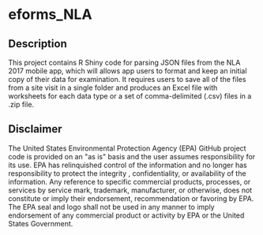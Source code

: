 # eforms_NLA

## Description
This project contains R Shiny code for parsing JSON files from the NLA 2017 mobile app, which will allows app users to format and keep an initial copy of their data for examination. It requires users to save all of the files from a site visit in a single folder and produces an Excel file with worksheets for each data type or a set of comma-delimited (.csv) files in a .zip file. 

## Disclaimer
The United States Environmental Protection Agency (EPA) GitHub project code is provided on an "as is" basis and the user assumes responsibility for its use.  EPA has relinquished control of the information and no longer has responsibility to protect the integrity , confidentiality, or availability of the information.  Any reference to specific commercial products, processes, or services by service mark, trademark, manufacturer, or otherwise, does not constitute or imply their endorsement, recommendation or favoring by EPA.  The EPA seal and logo shall not be used in any manner to imply endorsement of any commercial product or activity by EPA or the United States Government.
